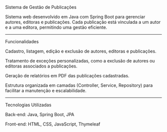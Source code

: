 Sistema de Gestão de Publicações

Sistema web desenvolvido em Java com Spring Boot para gerenciar autores, editoras e publicações. Cada publicação está vinculada a um autor e a uma editora, permitindo uma gestão eficiente.

---

Funcionalidades

Cadastro, listagem, edição e exclusão de autores, editoras e publicações.

Tratamento de exceções personalizadas, como a exclusão de autores ou editoras associados a publicações.

Geração de relatórios em PDF das publicações cadastradas.

Estrutura organizada em camadas (Controller, Service, Repository) para facilitar a manutenção e escalabilidade.

---

Tecnologias Utilizadas

Back-end: Java, Spring Boot, JPA

Front-end: HTML, CSS, JavaScript, Thymeleaf
